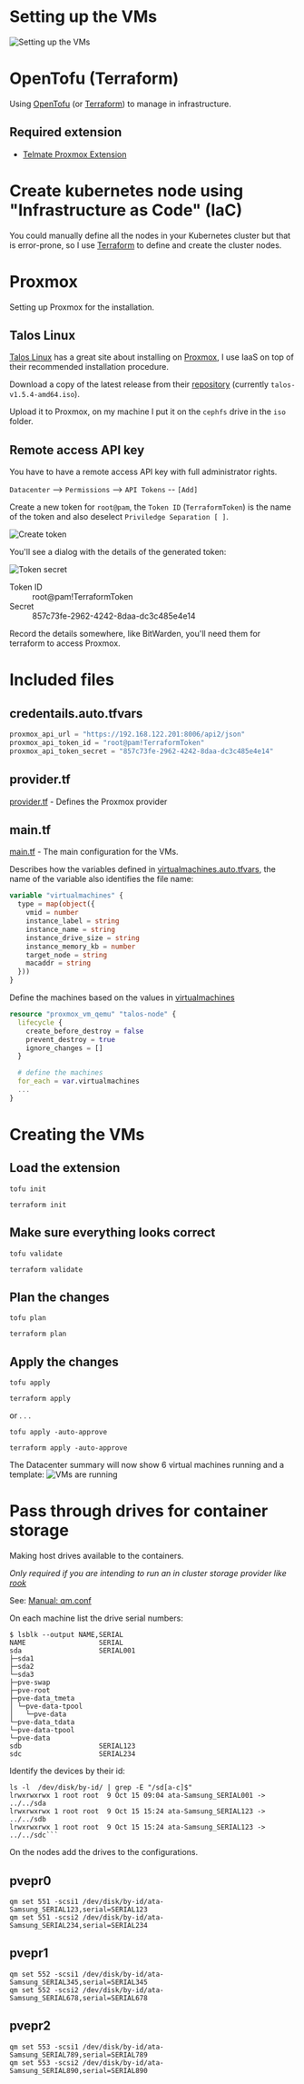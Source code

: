 # Setting up the VMs
![Setting up the VMs](../images/setting-up-vms.png "Setting up the VMs")

# OpenTofu (Terraform)

Using [OpenTofu](https://opentofu.org/) (or [Terraform](https://www.terraform.io/)) to manage in infrastructure.

## Required extension

* [Telmate Proxmox Extension](https://registry.terraform.io/providers/Telmate/proxmox/latest/docs/resources/vm_qemu)

# Create kubernetes node using "Infrastructure as Code" (IaC)

You could manually define all the nodes in your Kubernetes cluster but that is error-prone, so I use
[Terraform](https://www.terraform.io/) to define and create the cluster nodes.

# Proxmox

Setting up Proxmox for the installation.

## Talos Linux

[Talos Linux](https://www.talos.dev/) has a great site about installing on
[Proxmox](https://www.talos.dev/v1.5/talos-guides/install/virtualized-platforms/proxmox/), I use IaaS on top of their
recommended installation procedure.

Download a copy of the latest release from
their [repository](https://github.com/siderolabs/talos/releases) (currently `talos-v1.5.4-amd64.iso`).

Upload it to Proxmox, on my machine I put it on the `cephfs` drive in the `iso` folder. 

## Remote access API key

You have to have a remote access API key with full administrator rights.

`Datacenter` --> `Permissions` --> `API Tokens` -- `[Add]`

Create a new token for `root@pam`, the `Token ID` (`TerraformToken`) is the name of the token and also deselect `Priviledge Separation [ ]`.

![Create token](../images/TerraformToken.png "Create token")

You'll see a dialog with the details of the generated token:

![Token secret](../images/TerraformSecret.png "Token secret")
<dl>
<dt>Token ID</dt><dd>root@pam!TerraformToken</dd>
<dt>Secret</dt><dd>857c73fe-2962-4242-8daa-dc3c485e4e14</dd>
</dl>

Record the details somewhere, like BitWarden, you'll need them for terraform to access Proxmox.


# Included files

## credentails.auto.tfvars

```terraform
proxmox_api_url = "https://192.168.122.201:8006/api2/json"
proxmox_api_token_id = "root@pam!TerraformToken"
proxmox_api_token_secret = "857c73fe-2962-4242-8daa-dc3c485e4e14"
```

## provider.tf

[provider.tf](provider.tf) - 
Defines the Proxmox provider

## main.tf

[main.tf](main.tf) - The main configuration for the VMs.

Describes how the variables defined in [virtualmachines.auto.tfvars](virtualmachines.auto.tfvars),
the name of the variable also identifies the file name: 
```terraform
variable "virtualmachines" {
  type = map(object({
    vmid = number
    instance_label = string
    instance_name = string
    instance_drive_size = string
    instance_memory_kb = number
    target_node = string
    macaddr = string
  }))
}
```
Define the machines based on the values in [virtualmachines](virtualmachines.auto.tfvars)
```terraform
resource "proxmox_vm_qemu" "talos-node" {
  lifecycle {
    create_before_destroy = false
    prevent_destroy = true
    ignore_changes = []
  }

  # define the machines
  for_each = var.virtualmachines
  ...
}
```

# Creating the VMs

## Load the extension
```shell
tofu init
```
```shell
terraform init
```

## Make sure everything looks correct
```shell
tofu validate
```
```shell
terraform validate
```

## Plan the changes
```shell
tofu plan
```
```shell
terraform plan
```

## Apply the changes
```shell
tofu apply
```
```shell
terraform apply
```
or . . .
```shell
tofu apply -auto-approve
```
```shell
terraform apply -auto-approve
```

The Datacenter summary will now show 6 virtual machines running and a template:
![VMs are running](../images/VMs-are-running.png "VMs are running")

# Pass through drives for container storage

Making host drives available to the containers.

_Only required if you are intending to run an in cluster storage provider like [rook](https://rook.io/)_

See: [Manual: qm.conf](https://pve.proxmox.com/wiki/Manual:_qm.conf)

On each machine list the drive serial numbers:

```shell
$ lsblk --output NAME,SERIAL
NAME                  SERIAL
sda                   SERIAL001
├─sda1                
├─sda2                
└─sda3                
├─pve-swap            
├─pve-root            
├─pve-data_tmeta      
│ └─pve-data-tpool    
│   └─pve-data        
└─pve-data_tdata      
└─pve-data-tpool      
└─pve-data            
sdb                   SERIAL123
sdc                   SERIAL234
```

Identify the devices by their id:
```shell
ls -l  /dev/disk/by-id/ | grep -E "/sd[a-c]$"
lrwxrwxrwx 1 root root  9 Oct 15 09:04 ata-Samsung_SERIAL001 -> ../../sda
lrwxrwxrwx 1 root root  9 Oct 15 15:24 ata-Samsung_SERIAL123 -> ../../sdb
lrwxrwxrwx 1 root root  9 Oct 15 15:24 ata-Samsung_SERIAL123 -> ../../sdc```
```

On the nodes add the drives to the configurations.

## pvepr0


```shell
qm set 551 -scsi1 /dev/disk/by-id/ata-Samsung_SERIAL123,serial=SERIAL123
qm set 551 -scsi2 /dev/disk/by-id/ata-Samsung_SERIAL234,serial=SERIAL234
```

## pvepr1

```shell
qm set 552 -scsi1 /dev/disk/by-id/ata-Samsung_SERIAL345,serial=SERIAL345
qm set 552 -scsi2 /dev/disk/by-id/ata-Samsung_SERIAL678,serial=SERIAL678
```

## pvepr2

```shell
qm set 553 -scsi1 /dev/disk/by-id/ata-Samsung_SERIAL789,serial=SERIAL789
qm set 553 -scsi2 /dev/disk/by-id/ata-Samsung_SERIAL890,serial=SERIAL890
```
